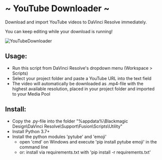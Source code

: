 # ~ YouTube Downloader ~
Download and import YouTube videos to DaVinci Resolve immediately.

You can keep editing while your download is running!

![YouTubeDownloader](https://github.com/neezr/YouTube-Downloader-for-DaVinci-Resolve/assets/145998491/420f6616-6285-4c1d-a276-603cb6c9cb36)

## Usage:
- Run this script from DaVinci Resolve's dropdown menu (Workspace > Scripts)
- Select your project folder and paste a YouTube URL into the text field
- The video will automatically be downloaded as .mp4-file with the highest available resolution, placed in your project folder and imported to your Media Pool

## Install:
- Copy the .py-file into the folder "%appdata%\Blackmagic Design\DaVinci Resolve\Support\Fusion\Scripts\Utility"
- Install Python 3.7+
- Install the python modules 'pytube' and 'emoji'
	- open 'cmd' on Windows and execute 'pip install pytube emoji' in the command line
	- or: install via requirements.txt with 'pip install -r requirements.txt'

